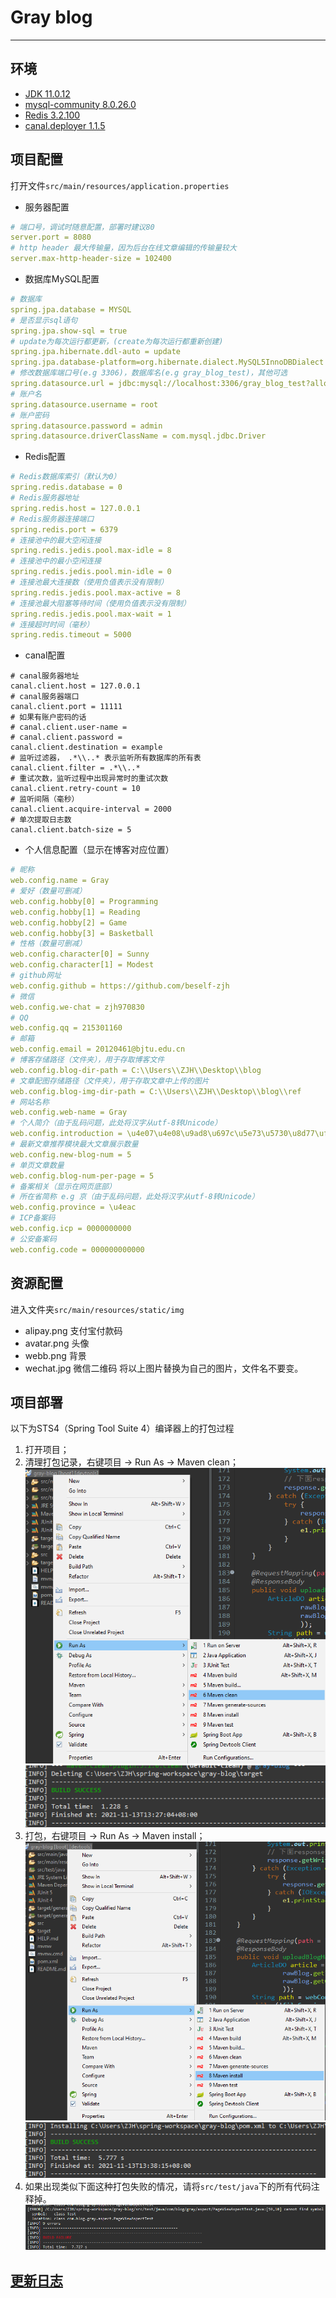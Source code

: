 # Gray blog

---

## 环境
- [JDK 11.0.12](https://www.oracle.com/java/technologies/downloads/#java11)
- [mysql-community 8.0.26.0](https://dev.mysql.com/downloads/windows/installer/8.0.html)
- [Redis 3.2.100](https://github.com/microsoftarchive/redis/releases)
- [canal.deployer 1.1.5](https://github.com/alibaba/canal/releases)

## 项目配置
打开文件`src/main/resources/application.properties`
- 服务器配置
```yaml
# 端口号，调试时随意配置，部署时建议80
server.port = 8080
# http header 最大传输量，因为后台在线文章编辑的传输量较大
server.max-http-header-size = 102400
```

- 数据库MySQL配置
```yaml
# 数据库
spring.jpa.database = MYSQL
# 是否显示sql语句
spring.jpa.show-sql = true
# update为每次运行都更新，(create为每次运行都重新创建)
spring.jpa.hibernate.ddl-auto = update
spring.jpa.database-platform=org.hibernate.dialect.MySQL5InnoDBDialect
# 修改数据库端口号(e.g 3306)，数据库名(e.g gray_blog_test)，其他可选
spring.datasource.url = jdbc:mysql://localhost:3306/gray_blog_test?allowPublicKeyRetrieval=true&useUnicode=true&characterEncoding=UTF-8&useSSL=false&serverTimezone=Asia/Shanghai
# 账户名
spring.datasource.username = root
# 账户密码
spring.datasource.password = admin
spring.datasource.driverClassName = com.mysql.jdbc.Driver
```

- Redis配置
```yaml
# Redis数据库索引（默认为0）
spring.redis.database = 0
# Redis服务器地址
spring.redis.host = 127.0.0.1
# Redis服务器连接端口
spring.redis.port = 6379
# 连接池中的最大空闲连接
spring.redis.jedis.pool.max-idle = 8
# 连接池中的最小空闲连接
spring.redis.jedis.pool.min-idle = 0
# 连接池最大连接数（使用负值表示没有限制）
spring.redis.jedis.pool.max-active = 8
# 连接池最大阻塞等待时间（使用负值表示没有限制）
spring.redis.jedis.pool.max-wait = 1
# 连接超时时间（毫秒）
spring.redis.timeout = 5000
```

- canal配置
```
# canal服务器地址
canal.client.host = 127.0.0.1
# canal服务器端口
canal.client.port = 11111
# 如果有账户密码的话
# canal.client.user-name = 
# canal.client.password = 
canal.client.destination = example
# 监听过滤器， .*\\..* 表示监听所有数据库的所有表
canal.client.filter = .*\\..*
# 重试次数，监听过程中出现异常时的重试次数
canal.client.retry-count = 10
# 监听间隔（毫秒）
canal.client.acquire-interval = 2000
# 单次提取日志数
canal.client.batch-size = 5
```

- 个人信息配置（显示在博客对应位置）
```yaml
# 昵称
web.config.name = Gray
# 爱好（数量可删减）
web.config.hobby[0] = Programming
web.config.hobby[1] = Reading
web.config.hobby[2] = Game
web.config.hobby[3] = Basketball
# 性格（数量可删减）
web.config.character[0] = Sunny
web.config.character[1] = Modest
# github网址
web.config.github = https://github.com/beself-zjh
# 微信
web.config.we-chat = zjh970830
# QQ
web.config.qq = 215301160
# 邮箱
web.config.email = 20120461@bjtu.edu.cn
# 博客存储路径（文件夹），用于存取博客文件
web.config.blog-dir-path = C:\\Users\\ZJH\\Desktop\\blog
# 文章配图存储路径（文件夹），用于存取文章中上传的图片
web.config.blog-img-dir-path = C:\\Users\\ZJH\\Desktop\\blog\\ref
# 网站名称
web.config.web-name = Gray
# 个人简介（由于乱码问题，此处将汉字从utf-8转Unicode）
web.config.introduction = \u4e07\u4e08\u9ad8\u697c\u5e73\u5730\u8d77\uff0c\u52ff\u5728\u6d6e\u6c99\u7b51\u9ad8\u53f0\u3002
# 最新文章推荐模块最大文章展示数量
web.config.new-blog-num = 5
# 单页文章数量
web.config.blog-num-per-page = 5
# 备案相关（显示在网页底部）
# 所在省简称 e.g 京（由于乱码问题，此处将汉字从utf-8转Unicode）
web.config.province = \u4eac
# ICP备案码
web.config.icp = 0000000000
# 公安备案码
web.config.code = 000000000000
```

## 资源配置
进入文件夹`src/main/resources/static/img`
- alipay.png 支付宝付款码
- avatar.png 头像
- webb.png 背景
- wechat.jpg 微信二维码
将以上图片替换为自己的图片，文件名不要变。

## 项目部署
以下为STS4（Spring Tool Suite 4）编译器上的打包过程
1. 打开项目；
2. 清理打包记录，右键项目 → Run As → Maven clean；
![](https://github.com/beself-zjh/gray-blog/blob/main/doc/maven_clean.png)
![](https://github.com/beself-zjh/gray-blog/blob/main/doc/maven_clean_success.png)
3. 打包，右键项目 → Run As → Maven install；
![](https://github.com/beself-zjh/gray-blog/blob/main/doc/maven_install.png)
![](https://github.com/beself-zjh/gray-blog/blob/main/doc/maven_install_success.png)
4. 如果出现类似下面这种打包失败的情况，请将`src/test/java`下的所有代码注释掉。
![](https://github.com/beself-zjh/gray-blog/blob/main/doc/maven_install_failure.png)

## [更新日志](https://github.com/beself-zjh/gray-blog/blob/main/doc/Log.md)